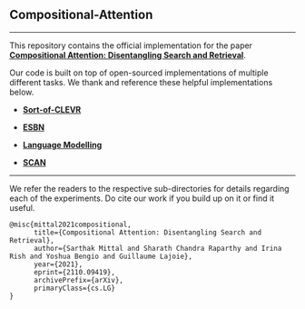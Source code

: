 ## Compositional-Attention
___
This repository contains the official implementation for the paper **[Compositional Attention: Disentangling Search and Retrieval](https://arxiv.org/abs/2110.09419)**.

Our code is built on top of open-sourced implementations of multiple different tasks. We thank and reference these helpful implementations below.

- **[Sort-of-CLEVR](https://github.com/kimhc6028/relational-networks)** 

- **[ESBN](https://github.com/taylorwwebb/emergent_symbols)** 

- **[Language Modelling](https://github.com/pytorch/fairseq)**

- **[SCAN](https://github.com/RobertCsordas/transformer_generalization)**

---

We refer the readers to the respective sub-directories for details regarding each of the experiments. Do cite our work if you build up on it or find it useful.

```
@misc{mittal2021compositional,
      title={Compositional Attention: Disentangling Search and Retrieval}, 
      author={Sarthak Mittal and Sharath Chandra Raparthy and Irina Rish and Yoshua Bengio and Guillaume Lajoie},
      year={2021},
      eprint={2110.09419},
      archivePrefix={arXiv},
      primaryClass={cs.LG}
}
```